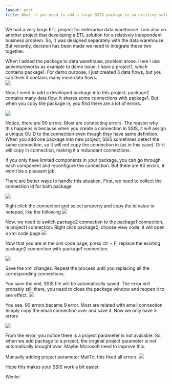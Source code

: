 ```yaml
---
layout: post
title: What if you need to add a large SSIS package to an existing solution 
---
```


We had a very large ETL project for enterprise data warehouse. I am also on another project that developing a ETL solution for a relatively independent business problem. So, it was designed separately with the data warehouse. But recently, decision has been made we need to integrate these two together. 

When I added the package to data warehouse, problem arose. Here I use adventureworks as example to demo issue. I have a project1, which contains package1. For demo purpose, I just created 3 data flows, but you can think it contains many more data flows.    
<img src="/images/blog11/package1.PNG" >

Now, I need to add a developed package into this project, package2 contains many data flow. It shares some connections with package1. But when you copy the package in, you find there are a lot of errors. 

<img src="/images/blog11/Error_list.PNG" >

Notice, there are 90 errors. Most are connecting errors. The reason why this happens is because when you create a connection in SSIS, it will assign a unique GUID to the connection even though they have same definition. When you add one package into new project, SSIS sometimes detect the same connection, so it will not copy the connection in (as in this case). Or it will copy in connection, making it a redundant connections. 

If you only have limited components in your package, you can go through each component and reconfigure the connection. But there are 90 errors, it won't be a pleasant job.

There are better ways to handle this situation. First, we need to collect the connection id for both package  

<img src="/images/blog11/FindAW_connection_id.PNG" >

Right click the connection and select property and copy the id value to notepad, like the following
<img src="/images/blog11/connectionID.PNG" >

Now, we need to switch package2 connection to the package1 connection, ie project1 connection.
Right click package2, choose view code, it will open a xml code page 
<img src="/images/blog11/view_code.PNG" >

Now that you are at the xml code page, press ctr + F, replace the existing package2 connection with package1 connection.  

<img src="/images/blog11/replaceID.PNG" >

Save the xml changes. Repeat the process until you replacing all the corresponding connections.  

You save the xml, SSIS file will be automatically saved. The error will probably still there, you need to close the package window and reopen it to see effect. 
<img src="/images/blog11/afterfix1.PNG" >

You see, 90 errors became 9 error.  Most are related with email connection. Simply copy the email connection over and save it. 
Now we only have 3 errors

<img src="/images/blog11/afterfix2.PNG" >

From the error, you notice there is a project parameter is not available. So, when we add package to a project, the original project parameter is not automatically brought over.  Maybe Microsoft need to improve this.

Manually adding project parameter MailTo, this fixed all errors. 
<img src="/images/blog11/final.PNG" >

Hope this makes your SSIS work a bit easier.

Wenlei




















